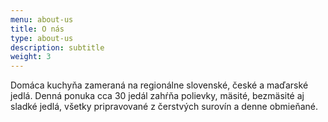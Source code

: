 ```yaml
---
menu: about-us
title: O nás
type: about-us
description: subtitle
weight: 3
---
```

Domáca kuchyňa zameraná na regionálne slovenské, české a maďarské jedlá. Denná ponuka cca 30 jedál zahŕňa polievky, mäsité, bezmäsité aj sladké jedlá, všetky pripravované z čerstvých surovín a denne obmieňané.